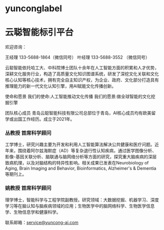 # yunconglabel
# 云聪智能标引平台

欢迎咨询：

王经理 133-5688-1864（微信同号）
叶经理 133-5688-3552 （微信同号）

云聪智能依托哈工大、中科院博士团队十余年在人工智能方面的积累和人才优势，深耕文化服务行业，构造了高质量文化知识图谱系统，研发了深挖文化关联和文化核心认知等核心技术，拥有完全自主知识产权，为企业、政府、文化部分打造具有推理能力的新一代文化认知引擎，用AI赋能文化传播创新。

使命和愿景
我们的使命:人工智能推动文化传播
我们的愿景:做全球智能的文化挖掘引擎

团队核心成员
青岛云聪智能科技有限公司总部位于青岛，AI核心成员均有欧美留学或出国工作经历。成立于2021年。

### 丛教授 首席科学顾问
工学博士，研究兴趣主要为开发和利用人工智能算法解决公共健康和医疗问题。近年来，围绕着阿尔兹海默症（AD）等复杂退行性认知疾病，通过医学图像分析、影像-基因关联分析、脑联通与脑网络分析等方面的研究，探究重大脑疾病的深层致病机理，以及对脑结构的特异性影响。相关成果已发表在Neurobiology of Aging, Brain Imaging and Behavior, Bioinformatics, Alzheimer's & Dementia 等期刊上。

### 姚教授 首席科学顾问
理学博士，智能科学与工程学院副教授。研究领域：大数据挖掘、机器学习、深度学习等在脑认知与脑疾病领域的应用；生物医学中的脑网络科学、生物医学信息学、生物信息学和健康科学。



联系邮箱：service@yuncong-ai.com
